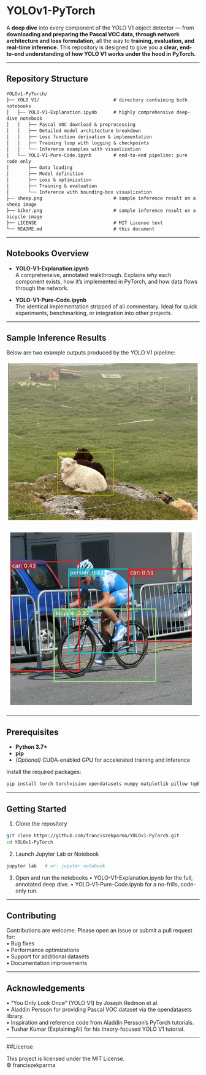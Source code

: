 # YOLOv1-PyTorch

A **deep dive** into every component of the YOLO V1 object detector — from **downloading and preparing the Pascal VOC data, through network architecture and loss formulation**, all the way to **training, evaluation, and real-time inference.** This repository is designed to give you a **clear, end-to-end understanding of how YOLO V1 works under the hood in PyTorch.**

---

## Repository Structure

```plaintext
YOLOv1-PyTorch/  
├── YOLO V1/                           # directory containing both notebooks  
│   ├── YOLO-V1-Explanation.ipynb      # highly comprehensive deep-dive notebook  
│   │   ├── Pascal VOC download & preprocessing  
│   │   ├── Detailed model architecture breakdown  
│   │   ├── Loss function derivation & implementation  
│   │   ├── Training loop with logging & checkpoints  
│   │   └── Inference examples with visualization  
│   └── YOLO-V1-Pure-Code.ipynb        # end-to-end pipeline: pure code only  
│       ├── Data loading  
│       ├── Model definition  
│       ├── Loss & optimization  
│       ├── Training & evaluation  
│       └── Inference with bounding-box visualization  
├── sheep.png                          # sample inference result on a sheep image  
├── biker.png                          # sample inference result on a bicycle image
├── LICENSE                            # MIT License text  
└── README.md                          # this document    
```
---

## Notebooks Overview

- **YOLO-V1-Explanation.ipynb**  
  A comprehensive, annotated walkthrough. Explains *why* each component exists, how it’s implemented in PyTorch, and how data flows through the network.

- **YOLO-V1-Pure-Code.ipynb**  
  The identical implementation stripped of all commentary. Ideal for quick experiments, benchmarking, or integration into other projects.

---

## Sample Inference Results

Below are two example outputs produced by the YOLO V1 pipeline:

![Sheep detection result](https://github.com/franciszekparma/YOLOv1-PyTorch/blob/57fb191d9d4beee2dbec3a4bef721fbcf873ea2c/sheep.png)

![Bicycle detection result](https://github.com/franciszekparma/YOLOv1-PyTorch/blob/57fb191d9d4beee2dbec3a4bef721fbcf873ea2c/biker.png)

---

## Prerequisites

- **Python 3.7+**  
- **pip**  
- *(Optional)* CUDA-enabled GPU for accelerated training and inference

Install the required packages:

```bash
pip install torch torchvision opendatasets numpy matplotlib pillow tqdm
```

---

## Getting Started
1.	Clone the repository
```bash
git clone https://github.com/franciszekparma/YOLOv1-PyTorch.git
cd YOLOv1-PyTorch
```

2.	Launch Jupyter Lab or Notebook
```bash
jupyter lab   # or: jupyter notebook
```

3.	Open and run the notebooks
•	YOLO-V1-Explanation.ipynb for the full, annotated deep dive.
•	YOLO-V1-Pure-Code.ipynb for a no-frills, code-only run.


---

## Contributing

Contributions are welcome. Please open an issue or submit a pull request for:  
•	Bug fixes  
•	Performance optimizations  
•	Support for additional datasets  
•	Documentation improvements  

---

## Acknowledgements
•	“You Only Look Once” (YOLO V1) by Joseph Redmon et al.  
•	Aladdin Persson for providing Pascal VOC dataset via the opendatasets library.  
•	Inspiration and reference code from Aladdin Persson’s PyTorch tutorials.  
•	Tushar Kumar (ExplainingAI) for his theory-focused YOLO V1 tutorial.  

---

##License

This project is licensed under the MIT License.  
© franciszekparma

